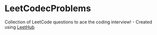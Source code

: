 # LeetCodecProblems
Collection of LeetCode questions to ace the coding interview! - Created using [LeetHub](https://github.com/QasimWani/LeetHub)
